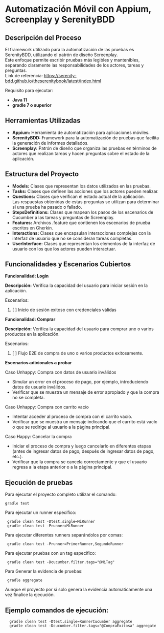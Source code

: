 # Automatización Móvil con Appium, Screenplay y SerenityBDD
Descripción del Proceso
-
El framework utilizado para la automatización de las pruebas es SerenityBDD, utilizando el patrón de diseño Screenplay. 
<br>Este enfoque permite escribir pruebas más legibles y mantenibles, separando claramente las responsabilidades de los actores, tareas y preguntas.
<br>Link de referencia: https://serenity-bdd.github.io/theserenitybook/latest/index.html

Requisito para ejecutar:

+ **Java 11**
+ **gradle 7 o superior**


Herramientas Utilizadas
-
* **Appium:** Herramienta de automatización para aplicaciones móviles.
* **SerenityBDD:** Framework para la automatización de pruebas que facilita la generación de informes detallados.
* **Screenplay:** Patrón de diseño que organiza las pruebas en términos de actores que realizan tareas y hacen preguntas sobre el estado de la aplicación.


Estructura del Proyecto
-
* **Models:** Clases que representan los datos utilizados en las pruebas.
* **Tasks:** Clases que definen las acciones que los actores pueden realizar.
* **Questions:** Clases que verifican el estado actual de la aplicación. <br>Las respuestas obtenidas de estas preguntas se utilizan para determinar si una prueba ha pasado o fallado.
* **StepsDefinitions:** Clases que mapean los pasos de los escenarios de Cucumber a las tareas y preguntas de Screenplay.
* **Features:** Archivos .feature que contienen los escenarios de prueba escritos en Gherkin.
* **Interactions:** Clases que encapsulan interacciones complejas con la interfaz de usuario que no se consideran tareas completas.
* **UserInterface:** Clases que representan los elementos de la interfaz de usuario con los que los actores pueden interactuar.


Funcionalidades y Escenarios Cubiertos
-
**Funcionalidad: Login**

**Descripción:** Verifica la capacidad del usuario para iniciar sesión en la aplicación.

Escenarios:
1. [ ] Inicio de sesión exitoso con credenciales válidas

**Funcionalidad: Comprar**

**Descripción:** Verifica la capacidad del usuario para comprar uno o varios productos en la aplicación.

Escenarios:
1. [ ] Flujo E2E de compra de uno o varios productos exitosamente.

**Escenarios adicionales a probar**

Caso Unhappy: Compra con datos de usuario inválidos

* Simular un error en el proceso de pago, por ejemplo, introduciendo datos de usuario inválidos.
* Verificar que se muestra un mensaje de error apropiado y que la compra no se completa.

Caso Unhappy: Compra con carrito vacío

* Intentar acceder al proceso de compra con el carrito vacío.
* Verificar que se muestra un mensaje indicando que el carrito está vacío o que se redirige al usuario a la página principal.

Caso Happy: Cancelar la compra

* Iniciar el proceso de compra y luego cancelarlo en diferentes etapas (antes de ingresar datos de pago, después de ingresar datos de pago, etc.).
* Verificar que la compra se cancela correctamente y que el usuario regresa a la etapa anterior o a la página principal.


Ejecución de pruebas
---  

Para ejecutar el proyecto completo utilizar el comando:

`gradle test` 

Para ejecutar un runner específico:

```  gradle clean test -Dtest.single=MiRunner  ```   
```  gradle clean test -Prunner=MiRunner  ```

Para ejecutar diferentes runners separándolos por comas:

```  gradle clean test -Prunner=PrimerRunner,SegundoRunner  ```

Para ejecutar pruebas con un tag específico:

```  gradle clean test -Dcucumber.filter.tags="@MiTag"  ```

Para Generar la evidencia de pruebas:

```  gradle aggregate  ```

Aunque el proyecto por si solo genera la evidencia automaticamente una vez finalice la ejecución.


Ejemplo comandos de ejecución:
-
```   gradle clean test -Dtest.single=RunnerCucumber aggregate  ```  
```   gradle clean test -Dcucumber.filter.tags="@CompraExitosa" aggregate  ```